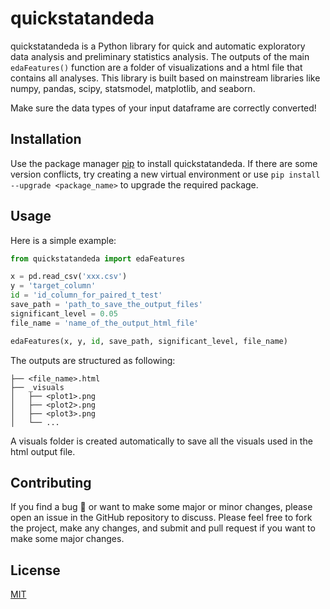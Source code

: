 # quickstatandeda

quickstatandeda is a Python library for quick and automatic exploratory data analysis and preliminary statistics analysis. The outputs of the main `edaFeatures()` function are a folder of visualizations and a html file that contains all analyses. This library is built based on mainstream libraries like numpy, pandas, scipy, statsmodel, matplotlib, and seaborn. 

Make sure the data types of your input dataframe are correctly converted! 

## Installation

Use the package manager [pip](https://pip.pypa.io/en/stable/) to install quickstatandeda. If there are some version conflicts, try creating a new virtual environment or use `pip install --upgrade <package_name>` to upgrade the required package. 

## Usage

Here is a simple example: 

```python
from quickstatandeda import edaFeatures

x = pd.read_csv('xxx.csv')
y = 'target_column'
id = 'id_column_for_paired_t_test'
save_path = 'path_to_save_the_output_files'
significant_level = 0.05
file_name = 'name_of_the_output_html_file'

edaFeatures(x, y, id, save_path, significant_level, file_name)
```

The outputs are structured as following:

```
├── <file_name>.html
├── _visuals
│   ├── <plot1>.png
│   ├── <plot2>.png
│   ├── <plot3>.png
│   └── ...
```

A visuals folder is created automatically to save all the visuals used in the html output file. 

## Contributing

If you find a bug 🐛 or want to make some major or minor changes, please open an issue in the GitHub repository to discuss. Please feel free to fork the project, make any changes, and submit and pull request if you want to make some major changes. 

## License

[MIT](https://choosealicense.com/licenses/mit/)